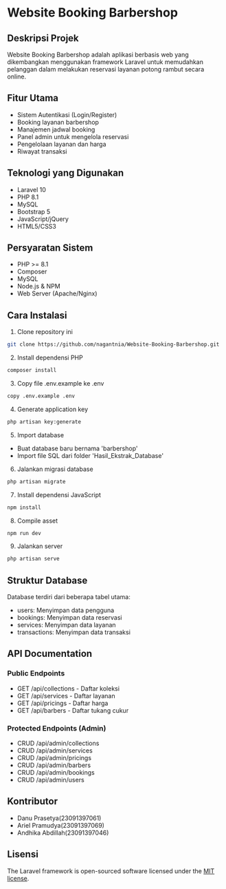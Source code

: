 # Website Booking Barbershop

## Deskripsi Projek
Website Booking Barbershop adalah aplikasi berbasis web yang dikembangkan menggunakan framework Laravel untuk memudahkan pelanggan dalam melakukan reservasi layanan potong rambut secara online.

## Fitur Utama
- Sistem Autentikasi (Login/Register)
- Booking layanan barbershop
- Manajemen jadwal booking
- Panel admin untuk mengelola reservasi
- Pengelolaan layanan dan harga
- Riwayat transaksi

## Teknologi yang Digunakan
- Laravel 10
- PHP 8.1
- MySQL
- Bootstrap 5
- JavaScript/jQuery
- HTML5/CSS3

## Persyaratan Sistem
- PHP >= 8.1
- Composer
- MySQL
- Node.js & NPM
- Web Server (Apache/Nginx)

## Cara Instalasi
1. Clone repository ini
```bash
git clone https://github.com/nagantnia/Website-Booking-Barbershop.git
```

2. Install dependensi PHP
```bash
composer install
```

3. Copy file .env.example ke .env
```bash
copy .env.example .env
```

4. Generate application key
```bash
php artisan key:generate
```

5. Import database
- Buat database baru bernama 'barbershop'
- Import file SQL dari folder 'Hasil_Ekstrak_Database'

6. Jalankan migrasi database
```bash
php artisan migrate
```

7. Install dependensi JavaScript
```bash
npm install
```

8. Compile asset
```bash
npm run dev
```

9. Jalankan server
```bash
php artisan serve
```

## Struktur Database
Database terdiri dari beberapa tabel utama:
- users: Menyimpan data pengguna
- bookings: Menyimpan data reservasi
- services: Menyimpan data layanan
- transactions: Menyimpan data transaksi

## API Documentation

### Public Endpoints
- GET /api/collections - Daftar koleksi
- GET /api/services - Daftar layanan
- GET /api/pricings - Daftar harga
- GET /api/barbers - Daftar tukang cukur

### Protected Endpoints (Admin)
- CRUD /api/admin/collections
- CRUD /api/admin/services
- CRUD /api/admin/pricings
- CRUD /api/admin/barbers
- CRUD /api/admin/bookings
- CRUD /api/admin/users

## Kontributor
- Danu Prasetya(23091397061)
- Ariel Pramudya(23091397069)
- Andhika Abdillah(23091397046)

## Lisensi
The Laravel framework is open-sourced software licensed under the [MIT license](https://opensource.org/licenses/MIT).
